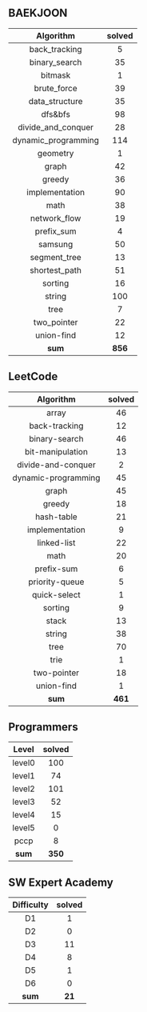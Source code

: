 ## BAEKJOON 
|    Algorithm    | solved |
| :-------------: | :----: |
|back_tracking|5|
|binary_search|35|
|bitmask|1|
|brute_force|39|
|data_structure|35|
|dfs&bfs|98|
|divide_and_conquer|28|
|dynamic_programming|114|
|geometry|1|
|graph|42|
|greedy|36|
|implementation|90|
|math|38|
|network_flow|19|
|prefix_sum|4|
|samsung|50|
|segment_tree|13|
|shortest_path|51|
|sorting|16|
|string|100|
|tree|7|
|two_pointer|22|
|union-find|12|
| **sum** | **856**|

## LeetCode
|    Algorithm    | solved |
| :-------------: | :----: |
|array|46|
|back-tracking|12|
|binary-search|46|
|bit-manipulation|13|
|divide-and-conquer|2|
|dynamic-programming|45|
|graph|45|
|greedy|18|
|hash-table|21|
|implementation|9|
|linked-list|22|
|math|20|
|prefix-sum|6|
|priority-queue|5|
|quick-select|1|
|sorting|9|
|stack|13|
|string|38|
|tree|70|
|trie|1|
|two-pointer|18|
|union-find|1|
| **sum** | **461**|
## Programmers
|    Level    | solved |
| :-------------: | :----: |
|level0|100|
|level1|74|
|level2|101|
|level3|52|
|level4|15|
|level5|0|
|pccp|8|
| **sum** | **350**|

## SW Expert Academy
|    Difficulty    | solved |
| :-------------: | :----: |
|D1|1|
|D2|0|
|D3|11|
|D4|8|
|D5|1|
|D6|0|
| **sum** | **21**|

